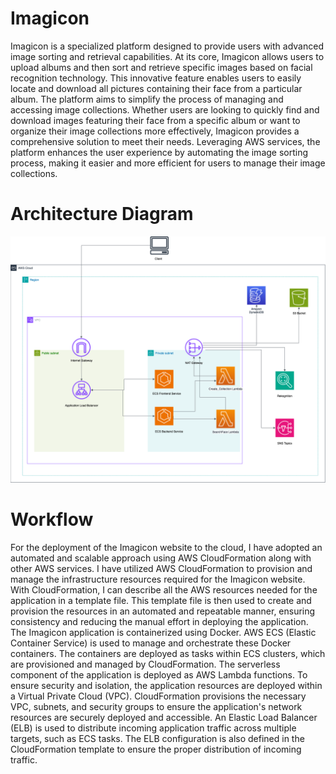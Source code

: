 # Imagicon
Imagicon is a specialized platform designed to provide users with advanced image sorting and retrieval capabilities. At its core, Imagicon allows users to upload albums and then sort and retrieve specific images based on facial recognition technology. This innovative feature enables users to easily locate and download all pictures containing their face from a particular album. The platform aims to simplify the process of managing and accessing image collections. Whether users are looking to quickly find and download images featuring their face from a specific album or want to organize their image collections more effectively, Imagicon provides a comprehensive solution to meet their needs. Leveraging AWS services, the platform enhances the user experience by automating the image sorting process, making it easier and more efficient for users to manage their image collections.

# Architecture Diagram
![](Infrastructure-Cloud-Imagicon.png)

# Workflow
For the deployment of the Imagicon website to the cloud, I have adopted an automated and
scalable approach using AWS CloudFormation along with other AWS services.
I have utilized AWS CloudFormation to provision and manage the infrastructure resources
required for the Imagicon website. With CloudFormation, I can describe all the AWS
resources needed for the application in a template file. This template file is then used to create
and provision the resources in an automated and repeatable manner, ensuring consistency and reducing the manual effort in deploying the application.
The Imagicon application is containerized using Docker. AWS ECS (Elastic Container
Service) is used to manage and orchestrate these Docker containers. The containers are deployed as tasks within ECS clusters, which are provisioned and managed by
CloudFormation. The serverless component of the application is deployed as AWS Lambda functions. To ensure security and isolation, the application resources are deployed within a Virtual Private Cloud (VPC). CloudFormation provisions the necessary VPC, subnets, and security groups to ensure the application's network resources are securely deployed and accessible. An Elastic Load Balancer (ELB) is used to distribute incoming application traffic across multiple targets, such as ECS tasks. The ELB configuration is also defined in the
CloudFormation template to ensure the proper distribution of incoming traffic.